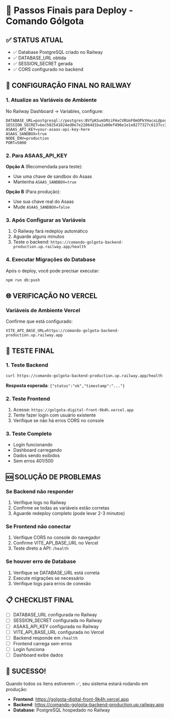 # 🚀 Passos Finais para Deploy - Comando Gólgota

## ✅ STATUS ATUAL
- ✅ Database PostgreSQL criado no Railway
- ✅ DATABASE_URL obtida
- ✅ SESSION_SECRET gerada
- ✅ CORS configurado no backend

## 🔧 CONFIGURAÇÃO FINAL NO RAILWAY

### **1. Atualize as Variáveis de Ambiente**
No Railway Dashboard → Variables, configure:

```env
DATABASE_URL=postgresql://postgres:BVfpKSumSMziFHxCVRUoFOmOPkYHacxL@postgres.railway.internal:5432/railway
SESSION_SECRET=bec502541024ed0e7e22864d1ba2a00ef496e1e1e8277327c6137cc360b8cf12
ASAAS_API_KEY=your-asaas-api-key-here
ASAAS_SANDBOX=true
NODE_ENV=production
PORT=5000
```

### **2. Para ASAAS_API_KEY**
**Opção A** (Recomendada para teste):
- Use uma chave de sandbox do Asaas
- Mantenha `ASAAS_SANDBOX=true`

**Opção B** (Para produção):
- Use sua chave real do Asaas
- Mude `ASAAS_SANDBOX=false`

### **3. Após Configurar as Variáveis**
1. O Railway fará redeploy automático
2. Aguarde alguns minutos
3. Teste o backend: `https://comando-golgota-backend-production.up.railway.app/health`

### **4. Executar Migrações do Database**
Após o deploy, você pode precisar executar:
```bash
npm run db:push
```

## 🌐 VERIFICAÇÃO NO VERCEL

### **Variáveis de Ambiente Vercel**
Confirme que está configurado:
```env
VITE_API_BASE_URL=https://comando-golgota-backend-production.up.railway.app
```

## 🧪 TESTE FINAL

### **1. Teste Backend**
```bash
curl https://comando-golgota-backend-production.up.railway.app/health
```
**Resposta esperada**: `{"status":"ok","timestamp":"..."}`

### **2. Teste Frontend**
1. Acesse: `https://golgota-digital-front-9k4h.vercel.app`
2. Tente fazer login com usuário existente
3. Verifique se não há erros CORS no console

### **3. Teste Completo**
- Login funcionando
- Dashboard carregando
- Dados sendo exibidos
- Sem erros 401/500

## 🆘 SOLUÇÃO DE PROBLEMAS

### **Se Backend não responder**
1. Verifique logs no Railway
2. Confirme se todas as variáveis estão corretas
3. Aguarde redeploy completo (pode levar 2-3 minutos)

### **Se Frontend não conectar**
1. Verifique CORS no console do navegador
2. Confirme VITE_API_BASE_URL no Vercel
3. Teste direto a API: `/health`

### **Se houver erro de Database**
1. Verifique se DATABASE_URL está correta
2. Execute migrações se necessário
3. Verifique logs para erros de conexão

## 📋 CHECKLIST FINAL

- [ ] DATABASE_URL configurada no Railway
- [ ] SESSION_SECRET configurada no Railway
- [ ] ASAAS_API_KEY configurada no Railway
- [ ] VITE_API_BASE_URL configurada no Vercel
- [ ] Backend responde em `/health`
- [ ] Frontend carrega sem erros
- [ ] Login funciona
- [ ] Dashboard exibe dados

## 🎉 SUCESSO!

Quando todos os itens estiverem ✅, seu sistema estará rodando em produção:
- **Frontend**: https://golgota-digital-front-9k4h.vercel.app
- **Backend**: https://comando-golgota-backend-production.up.railway.app
- **Database**: PostgreSQL hospedado no Railway